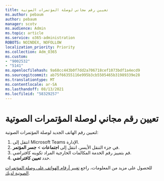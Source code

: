 ```yaml
---
title: تعيين رقم مجاني لوصلة المؤتمرات الصوتية
ms.author: pebaum
author: pebaum
manager: scotv
ms.audience: Admin
ms.topic: article
ms.service: o365-administration
ROBOTS: NOINDEX, NOFOLLOW
localization_priority: Priority
ms.collection: Adm_O365
ms.custom:
- "9002532"
- "5141"
ms.openlocfilehash: 9a68cc443b0f7dd2a706718cef1073bdf1a4ecd9
ms.sourcegitcommit: ab75f66355116e995b3cb5505465b31989339e28
ms.translationtype: MT
ms.contentlocale: ar-SA
ms.lasthandoff: 08/13/2021
ms.locfileid: "58329257"
---
```

# <a name="assign-a-toll-free-number-to-your-audio-conferencing-bridge"></a>تعيين رقم مجاني لوصلة المؤتمرات الصوتية

لتعيين رقم الهاتف الجديد لوصلة المؤتمرات الصوتية:

1. انتقل إلى Microsoft Teams الإدارة.
1. في جزء التنقل الأيسر، انتقل إلى **اجتماعات**  >  **جسر المؤتمر**.
1. قم بتمييز رقم الخدمة المكالمات الخارجية المراد تكوينه كافتراضي.
1. حدد **تعيين كافتراضي**.

للحصول على مزيد من المعلومات، راجع [تغيير أرقام الهواتف على وصلة المؤتمرات الصوتية لديك](https://docs.microsoft.com/MicrosoftTeams/change-the-phone-numbers-on-your-audio-conferencing-bridge).
